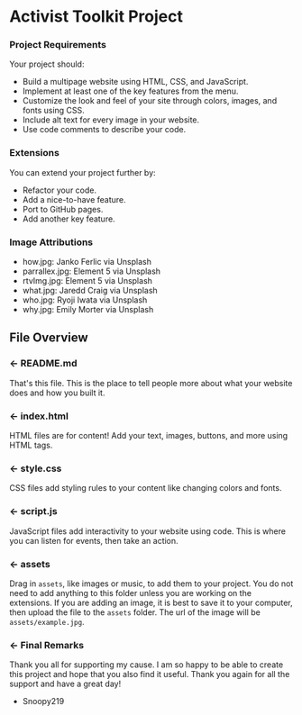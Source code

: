 # Activist Toolkit Project


### Project Requirements
Your project should:
- Build a multipage website using HTML, CSS, and JavaScript.
- Implement at least one of the key features from the menu. 
- Customize the look and feel of your site through colors, images, and fonts using CSS.
- Include alt text for every image in your website.
- Use code comments to describe your code.


### Extensions
You can extend your project further by:
- Refactor your code.
- Add a nice-to-have feature.
- Port to GitHub pages.
- Add another key feature.


### Image Attributions
- how.jpg: Janko Ferlic via Unsplash
- parrallex.jpg: Element 5 via Unsplash
- rtvImg.jpg: Element 5 via Unsplash
- what.jpg: Jaredd Craig via Unsplash
- who.jpg: Ryoji Iwata via Unsplash
- why.jpg: Emily Morter via Unsplash

## File Overview

### ← README.md

That's this file. This is the place to tell people more about what your website does and how you built it. 

### ← index.html

HTML files are for content! Add your text, images, buttons, and more using HTML tags.

### ← style.css

CSS files add styling rules to your content like changing colors and fonts. 

### ← script.js

JavaScript files add interactivity to your website using code. This is where you can listen for events, then take an action.

### ← assets

Drag in `assets`, like images or music, to add them to your project. You do not need to add anything to this folder unless you are working on the extensions. If you are adding an image, it is best to save it to your computer, then upload the file to the `assets` folder. The url of the image will be `assets/example.jpg`.

### ← Final Remarks

Thank you all for supporting my cause. I am so happy to be able to create this project and hope that you also find it useful. Thank you again for all the support and have a great day!
- Snoopy219

